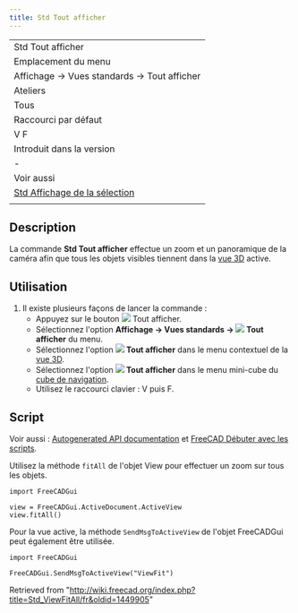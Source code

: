 ```yaml
---
title: Std Tout afficher
---
```

|  |
| --- |
| Std Tout afficher |
| Emplacement du menu |
| Affichage → Vues standards‏‎ → Tout afficher |
| Ateliers |
| Tous |
| Raccourci par défaut |
| V F |
| Introduit dans la version |
| - |
| Voir aussi |
| [Std Affichage de la sélection](/Std_ViewFitSelection/fr "Std ViewFitSelection/fr") |
|  |

## Description

La commande **Std Tout afficher** effectue un zoom et un panoramique de la caméra afin que tous les objets visibles tiennent dans la [vue 3D](/3D_view/fr "3D view/fr") active.

## Utilisation

1. Il existe plusieurs façons de lancer la commande :
   * Appuyez sur le bouton ![](/images/Std_ViewFitAll.svg) Tout afficher.
   * Sélectionnez l'option **Affichage → Vues standards → ![](/images/Std_ViewFitAll.svg) Tout afficher** du menu.
   * Sélectionnez l'option **![](/images/Std_ViewFitAll.svg) Tout afficher** dans le menu contextuel de la [vue 3D](/3D_view/fr "3D view/fr").
   * Sélectionnez l'option **![](/images/Std_ViewFitAll.svg) Tout afficher** dans le menu mini-cube du [cube de navigation](/Navigation_Cube/fr "Navigation Cube/fr").
   * Utilisez le raccourci clavier : V puis F.

## Script

Voir aussi : [Autogenerated API documentation](https://freecad.github.io/SourceDoc/) et [FreeCAD Débuter avec les scripts](/FreeCAD_Scripting_Basics/fr "FreeCAD Scripting Basics/fr").

Utilisez la méthode `fitAll` de l'objet View pour effectuer un zoom sur tous les objets.

```
import FreeCADGui

view = FreeCADGui.ActiveDocument.ActiveView
view.fitAll()

```

Pour la vue active, la méthode `SendMsgToActiveView` de l'objet FreeCADGui peut également être utilisée.

```
import FreeCADGui

FreeCADGui.SendMsgToActiveView("ViewFit")

```

Retrieved from "<http://wiki.freecad.org/index.php?title=Std_ViewFitAll/fr&oldid=1449905>"